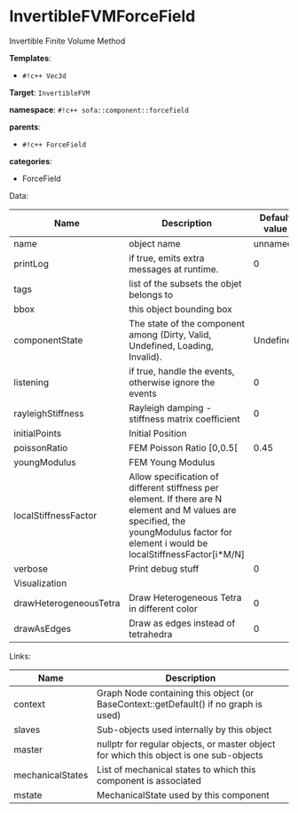 # InvertibleFVMForceField

Invertible Finite Volume Method


__Templates__:

- `#!c++ Vec3d`

__Target__: `InvertibleFVM`

__namespace__: `#!c++ sofa::component::forcefield`

__parents__: 

- `#!c++ ForceField`

__categories__: 

- ForceField

Data: 

<table>
<thead>
    <tr>
        <th>Name</th>
        <th>Description</th>
        <th>Default value</th>
    </tr>
</thead>
<tbody>
	<tr>
		<td>name</td>
		<td>
object name
</td>
		<td>unnamed</td>
	</tr>
	<tr>
		<td>printLog</td>
		<td>
if true, emits extra messages at runtime.
</td>
		<td>0</td>
	</tr>
	<tr>
		<td>tags</td>
		<td>
list of the subsets the objet belongs to
</td>
		<td></td>
	</tr>
	<tr>
		<td>bbox</td>
		<td>
this object bounding box
</td>
		<td></td>
	</tr>
	<tr>
		<td>componentState</td>
		<td>
The state of the component among (Dirty, Valid, Undefined, Loading, Invalid).
</td>
		<td>Undefined</td>
	</tr>
	<tr>
		<td>listening</td>
		<td>
if true, handle the events, otherwise ignore the events
</td>
		<td>0</td>
	</tr>
	<tr>
		<td>rayleighStiffness</td>
		<td>
Rayleigh damping - stiffness matrix coefficient
</td>
		<td>0</td>
	</tr>
	<tr>
		<td>initialPoints</td>
		<td>
Initial Position
</td>
		<td></td>
	</tr>
	<tr>
		<td>poissonRatio</td>
		<td>
FEM Poisson Ratio [0,0.5[
</td>
		<td>0.45</td>
	</tr>
	<tr>
		<td>youngModulus</td>
		<td>
FEM Young Modulus
</td>
		<td></td>
	</tr>
	<tr>
		<td>localStiffnessFactor</td>
		<td>
Allow specification of different stiffness per element. If there are N element and M values are specified, the youngModulus factor for element i would be localStiffnessFactor[i*M/N]
</td>
		<td></td>
	</tr>
	<tr>
		<td>verbose</td>
		<td>
Print debug stuff
</td>
		<td>0</td>
	</tr>
	<tr>
		<td colspan="3">Visualization</td>
	</tr>
	<tr>
		<td>drawHeterogeneousTetra</td>
		<td>
Draw Heterogeneous Tetra in different color
</td>
		<td>0</td>
	</tr>
	<tr>
		<td>drawAsEdges</td>
		<td>
Draw as edges instead of tetrahedra
</td>
		<td>0</td>
	</tr>

</tbody>
</table>

Links: 

| Name | Description |
| ---- | ----------- |
|context|Graph Node containing this object (or BaseContext::getDefault() if no graph is used)|
|slaves|Sub-objects used internally by this object|
|master|nullptr for regular objects, or master object for which this object is one sub-objects|
|mechanicalStates|List of mechanical states to which this component is associated|
|mstate|MechanicalState used by this component|



